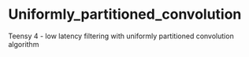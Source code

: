 # Uniformly_partitioned_convolution
Teensy 4 - low latency filtering with uniformly partitioned convolution algorithm
